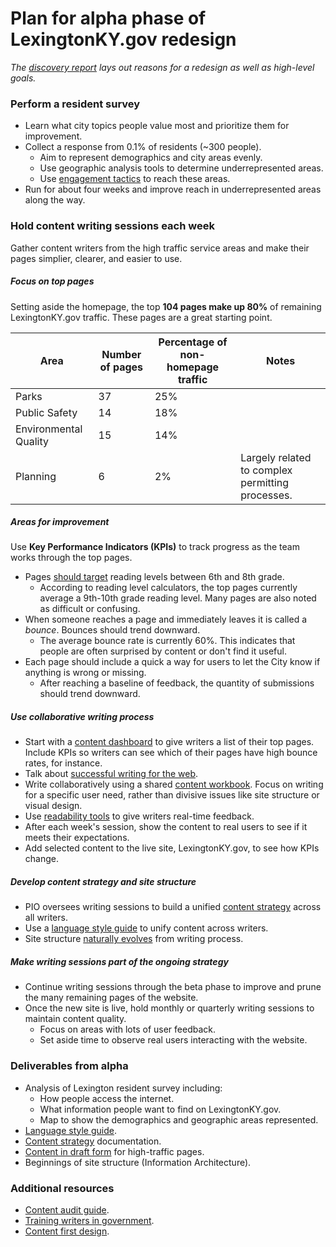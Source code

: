 # Plan for alpha phase of LexingtonKY.gov redesign

_The [discovery report](http://bl.ocks.org/eeeschwartz/raw/cc85050bc819e6f388df/) lays out reasons for a redesign as well as high-level goals._

### Perform a resident survey
  * Learn what city topics people value most and prioritize them for improvement.
  * Collect a response from 0.1% of residents (~300 people).
    * Aim to represent demographics and city areas evenly.
    * Use geographic analysis tools to determine underrepresented areas.
    * Use [engagement tactics](http://www.codeforamerica.org/governments/principles/engagement/) to reach these areas.
  * Run for about four weeks and improve reach in underrepresented areas along the way.

### Hold content writing sessions each week

Gather content writers from the high traffic service areas and make their pages simplier, clearer, and easier to use.

##### Focus on top pages

Setting aside the homepage, the top **104 pages make up 80%** of remaining LexingtonKY.gov traffic. These pages are a great starting point.

|Area|Number of pages|Percentage of non-homepage traffic|Notes|
|----|-----|------|-----|
|Parks|37|25%|
|Public Safety|14|18%|
|Environmental Quality|15|14%|
|Planning|6|2%|Largely related to complex permitting processes.|

##### Areas for improvement

Use **Key Performance Indicators (KPIs)** to track progress as the team works through the top pages.

* Pages [should target](http://www.nngroup.com/articles/writing-for-lower-literacy-users/) reading levels between 6th and 8th grade.
  * According to reading level calculators, the top pages currently average a 9th-10th grade reading level. Many pages are also noted as difficult or confusing.
* When someone reaches a page and immediately leaves it is called a _bounce_. Bounces should trend downward.
  * The average bounce rate is currently 60%. This indicates that people are often surprised by content or don't find it useful.
* Each page should include a quick a way for users to let the City know if anything is wrong or missing.
  * After reaching a baseline of feedback, the quantity of submissions should trend downward.

##### Use collaborative writing process

* Start with a [content dashboard](https://docs.google.com/spreadsheet/ccc?key=0Aupv-89nVqawdGdPTFZmeEUxSnIwdW9UWmFFWlVlVkE&usp=sharing#gid=14) to give writers a list of their top pages. Include KPIs so writers can see which of their pages have high bounce rates, for instance.
* Talk about [successful writing for the web](https://www.gov.uk/guidance/content-design/writing-for-gov-uk).
 * Write collaboratively using a shared [content workbook](https://docs.google.com/document/d/1S1U-kU13cPVp07wjyxfHTtDwuww1fpi6oTi0Eo4NhvM/edit#heading=h.l6xhyokye9cc). Focus on writing for a specific user need, rather than divisive issues like site structure or visual design.
 * Use [readability tools](https://readability-score.com/) to give writers real-time feedback.
 * After each week's session, show the content to real users to see if it meets their expectations.
 * Add selected content to the live site, LexingtonKY.gov, to see how KPIs change.

##### Develop content strategy and site structure

* PIO oversees writing sessions to build a unified [content strategy](https://insidegovuk.blog.gov.uk/2015/03/05/thinking-big-content-strategy-principles-for-government/) across all writers.
* Use a [language style guide](https://www.gov.uk/guidance/style-guide/a-to-z-of-gov-uk-style) to unify content across writers.
* Site structure [naturally evolves](http://alistapart.com/blog/post/content-first-design) from writing process.

##### Make writing sessions part of the ongoing strategy

* Continue writing sessions through the beta phase to improve and prune the many remaining pages of the website.
* Once the new site is live, hold monthly or quarterly writing sessions to maintain content quality.
  * Focus on areas with lots of user feedback.
  * Set aside time to observe real users interacting with the website.

### Deliverables from alpha
* Analysis of Lexington resident survey including:
  * How people access the internet.
  * What information people want to find on LexingtonKY.gov.
  * Map to show the demographics and geographic areas represented.
* [Language style guide](https://www.gov.uk/guidance/style-guide/a-to-z-of-gov-uk-style).
* [Content strategy](https://insidegovuk.blog.gov.uk/2015/03/05/thinking-big-content-strategy-principles-for-government/) documentation.
* [Content in draft form](https://docs.google.com/document/d/1S1U-kU13cPVp07wjyxfHTtDwuww1fpi6oTi0Eo4NhvM/edit#heading=h.l6xhyokye9cc) for high-traffic pages.
* Beginnings of site structure (Information Architecture).

### Additional resources
* [Content audit guide](http://moz.com/blog/content-audit-tutorial).
* [Training writers in government](https://gds.blog.gov.uk/2014/10/23/the-move-to-gov-uk-training-1000-writers/).
* [Content first design](http://alistapart.com/blog/post/content-first-design).
